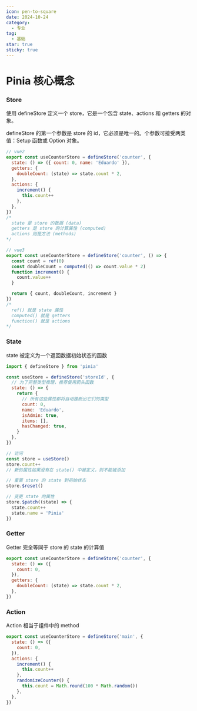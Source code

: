 ```yaml
---
icon: pen-to-square
date: 2024-10-24
category:
  - 专业
tag:
  - 基础
star: true
sticky: true
---
```


# Pinia 核心概念

### Store
使用 defineStore 定义一个 store，它是一个包含 state、actions 和 getters 的对象。  

defineStore 的第一个参数是 store 的 id，它必须是唯一的。个参数可接受两类值：Setup 函数或 Option 对象。

```js
// vue2
export const useCounterStore = defineStore('counter', {
  state: () => ({ count: 0, name: 'Eduardo' }),
  getters: {
    doubleCount: (state) => state.count * 2,
  },
  actions: {
    increment() {
      this.count++
    },
  },
})
/* 
  state 是 store 的数据 (data)  
  getters 是 store 的计算属性 (computed)  
  actions 则是方法 (methods)
*/

// vue3
export const useCounterStore = defineStore('counter', () => {
  const count = ref(0)
  const doubleCount = computed(() => count.value * 2)
  function increment() {
    count.value++
  }

  return { count, doubleCount, increment }
})
/* 
  ref() 就是 state 属性  
  computed() 就是 getters  
  function() 就是 actions
*/
```

### State
state 被定义为一个返回数据初始状态的函数
```js
import { defineStore } from 'pinia'

const useStore = defineStore('storeId', {
  // 为了完整类型推理，推荐使用箭头函数
  state: () => {
    return {
      // 所有这些属性都将自动推断出它们的类型
      count: 0,
      name: 'Eduardo',
      isAdmin: true,
      items: [],
      hasChanged: true,
    }
  },
})

// 访问
const store = useStore()
store.count++
// 新的属性如果没有在 state() 中被定义，则不能被添加

// 重置 store 的 state 到初始状态
store.$reset()

// 变更 state 的属性
store.$patch((state) => {
  state.count++
  state.name = 'Pinia'
})
```

### Getter
Getter 完全等同于 store 的 state 的计算值  
```js
export const useCounterStore = defineStore('counter', {
  state: () => ({
    count: 0,
  }),
  getters: {
    doubleCount: (state) => state.count * 2,
  },
})
```

### Action
Action 相当于组件中的 method  
```js
export const useCounterStore = defineStore('main', {
  state: () => ({
    count: 0,
  }),
  actions: {
    increment() {
      this.count++
    },
    randomizeCounter() {
      this.count = Math.round(100 * Math.random())
    },
  },
})
```